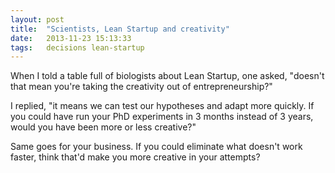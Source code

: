 ```yaml
---
layout: post
title:  "Scientists, Lean Startup and creativity"
date:   2013-11-23 15:13:33
tags:   decisions lean-startup 
---
```


When I told a table full of biologists about Lean Startup, one asked, "doesn't that mean you're taking the creativity out of entrepreneurship?"

I replied, "it means we can test our hypotheses and adapt more quickly.  If you could have run your PhD experiments in 3 months instead of 3 years, would you have been more or less creative?"

Same goes for your business.  If you could eliminate what doesn't work faster, think that'd make you more creative in your attempts?

